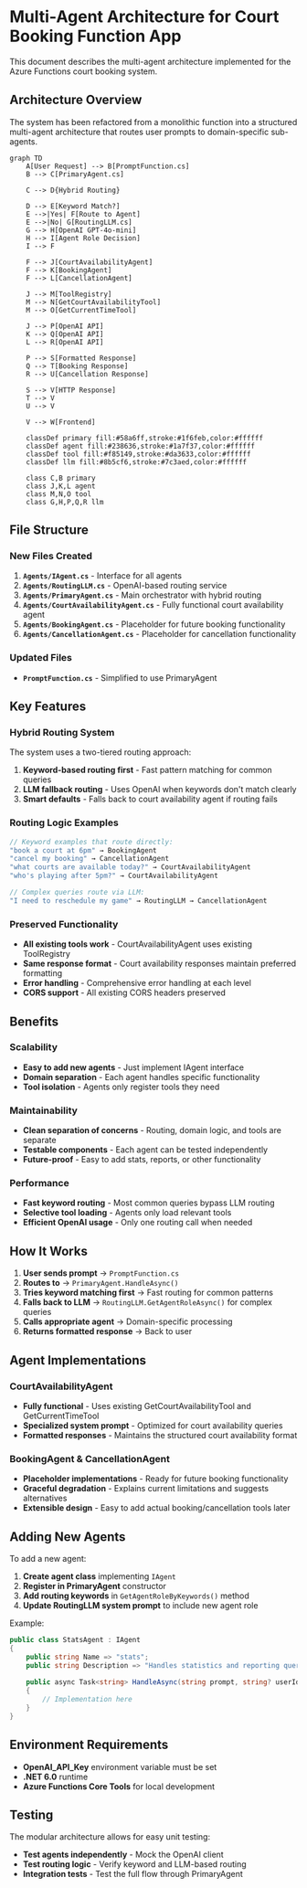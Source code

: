# Multi-Agent Architecture for Court Booking Function App

This document describes the multi-agent architecture implemented for the Azure Functions court booking system.

## Architecture Overview

The system has been refactored from a monolithic function into a structured multi-agent architecture that routes user prompts to domain-specific sub-agents.

```mermaid
graph TD
    A[User Request] --> B[PromptFunction.cs]
    B --> C[PrimaryAgent.cs]
    
    C --> D{Hybrid Routing}
    
    D --> E[Keyword Match?]
    E -->|Yes| F[Route to Agent]
    E -->|No| G[RoutingLLM.cs]
    G --> H[OpenAI GPT-4o-mini]
    H --> I[Agent Role Decision]
    I --> F
    
    F --> J[CourtAvailabilityAgent]
    F --> K[BookingAgent]
    F --> L[CancellationAgent]
    
    J --> M[ToolRegistry]
    M --> N[GetCourtAvailabilityTool]
    M --> O[GetCurrentTimeTool]
    
    J --> P[OpenAI API]
    K --> Q[OpenAI API]
    L --> R[OpenAI API]
    
    P --> S[Formatted Response]
    Q --> T[Booking Response]
    R --> U[Cancellation Response]
    
    S --> V[HTTP Response]
    T --> V
    U --> V
    
    V --> W[Frontend]
    
    classDef primary fill:#58a6ff,stroke:#1f6feb,color:#ffffff
    classDef agent fill:#238636,stroke:#1a7f37,color:#ffffff
    classDef tool fill:#f85149,stroke:#da3633,color:#ffffff
    classDef llm fill:#8b5cf6,stroke:#7c3aed,color:#ffffff
    
    class C,B primary
    class J,K,L agent
    class M,N,O tool
    class G,H,P,Q,R llm
```

## File Structure

### New Files Created

1. **`Agents/IAgent.cs`** - Interface for all agents
2. **`Agents/RoutingLLM.cs`** - OpenAI-based routing service  
3. **`Agents/PrimaryAgent.cs`** - Main orchestrator with hybrid routing
4. **`Agents/CourtAvailabilityAgent.cs`** - Fully functional court availability agent
5. **`Agents/BookingAgent.cs`** - Placeholder for future booking functionality
6. **`Agents/CancellationAgent.cs`** - Placeholder for cancellation functionality

### Updated Files

- **`PromptFunction.cs`** - Simplified to use PrimaryAgent

## Key Features

### Hybrid Routing System

The system uses a two-tiered routing approach:

1. **Keyword-based routing first** - Fast pattern matching for common queries
2. **LLM fallback routing** - Uses OpenAI when keywords don't match clearly
3. **Smart defaults** - Falls back to court availability agent if routing fails

### Routing Logic Examples

```csharp
// Keyword examples that route directly:
"book a court at 6pm" → BookingAgent
"cancel my booking" → CancellationAgent  
"what courts are available today?" → CourtAvailabilityAgent
"who's playing after 5pm?" → CourtAvailabilityAgent

// Complex queries route via LLM:
"I need to reschedule my game" → RoutingLLM → CancellationAgent
```

### Preserved Functionality

- **All existing tools work** - CourtAvailabilityAgent uses existing ToolRegistry
- **Same response format** - Court availability responses maintain preferred formatting
- **Error handling** - Comprehensive error handling at each level
- **CORS support** - All existing CORS headers preserved

## Benefits

### Scalability
- **Easy to add new agents** - Just implement IAgent interface
- **Domain separation** - Each agent handles specific functionality
- **Tool isolation** - Agents only register tools they need

### Maintainability
- **Clean separation of concerns** - Routing, domain logic, and tools are separate
- **Testable components** - Each agent can be tested independently
- **Future-proof** - Easy to add stats, reports, or other functionality

### Performance
- **Fast keyword routing** - Most common queries bypass LLM routing
- **Selective tool loading** - Agents only load relevant tools
- **Efficient OpenAI usage** - Only one routing call when needed

## How It Works

1. **User sends prompt** → `PromptFunction.cs`
2. **Routes to** → `PrimaryAgent.HandleAsync()`
3. **Tries keyword matching first** → Fast routing for common patterns
4. **Falls back to LLM** → `RoutingLLM.GetAgentRoleAsync()` for complex queries
5. **Calls appropriate agent** → Domain-specific processing
6. **Returns formatted response** → Back to user

## Agent Implementations

### CourtAvailabilityAgent
- **Fully functional** - Uses existing GetCourtAvailabilityTool and GetCurrentTimeTool
- **Specialized system prompt** - Optimized for court availability queries
- **Formatted responses** - Maintains the structured court availability format

### BookingAgent & CancellationAgent
- **Placeholder implementations** - Ready for future booking functionality
- **Graceful degradation** - Explains current limitations and suggests alternatives
- **Extensible design** - Easy to add actual booking/cancellation tools later

## Adding New Agents

To add a new agent:

1. **Create agent class** implementing `IAgent`
2. **Register in PrimaryAgent** constructor
3. **Add routing keywords** in `GetAgentRoleByKeywords()` method
4. **Update RoutingLLM system prompt** to include new agent role

Example:
```csharp
public class StatsAgent : IAgent
{
    public string Name => "stats";
    public string Description => "Handles statistics and reporting queries";
    
    public async Task<string> HandleAsync(string prompt, string? userId = null, string? sessionId = null)
    {
        // Implementation here
    }
}
```

## Environment Requirements

- **OpenAI_API_Key** environment variable must be set
- **.NET 6.0** runtime
- **Azure Functions Core Tools** for local development

## Testing

The modular architecture allows for easy unit testing:

- **Test agents independently** - Mock the OpenAI client
- **Test routing logic** - Verify keyword and LLM-based routing
- **Integration tests** - Test the full flow through PrimaryAgent